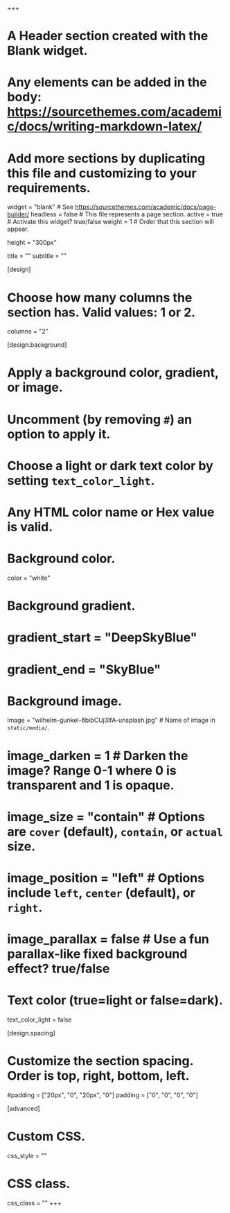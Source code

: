 +++
# A Header section created with the Blank widget.
# Any elements can be added in the body: https://sourcethemes.com/academic/docs/writing-markdown-latex/
# Add more sections by duplicating this file and customizing to your requirements.

widget = "blank"  # See https://sourcethemes.com/academic/docs/page-builder/
headless = false  # This file represents a page section.
active = true  # Activate this widget? true/false
weight = 1  # Order that this section will appear.

height = "300px"

title = ""
subtitle = ""

[design]
  # Choose how many columns the section has. Valid values: 1 or 2.
  columns = "2"

[design.background]
  # Apply a background color, gradient, or image.
  #   Uncomment (by removing `#`) an option to apply it.
  #   Choose a light or dark text color by setting `text_color_light`.
  #   Any HTML color name or Hex value is valid.

  # Background color.
  color = "white"
  
  # Background gradient.
  # gradient_start = "DeepSkyBlue"
  # gradient_end = "SkyBlue"
  
  # Background image.
  image = "wilhelm-gunkel-6bibCUj3lfA-unsplash.jpg"  # Name of image in `static/media/`.
  # image_darken = 1  # Darken the image? Range 0-1 where 0 is transparent and 1 is opaque.
  # image_size = "contain"  #  Options are `cover` (default), `contain`, or `actual` size.
  # image_position = "left"  # Options include `left`, `center` (default), or `right`.
  # image_parallax = false  # Use a fun parallax-like fixed background effect? true/false

  # Text color (true=light or false=dark).
  text_color_light = false

[design.spacing]
  # Customize the section spacing. Order is top, right, bottom, left.
  #padding = ["20px", "0", "20px", "0"]
  padding = ["0", "0", "0", "0"]

[advanced]
 # Custom CSS. 
 css_style = ""
 
 # CSS class.
 css_class = ""
+++

<!-- Figure in static 

{{< figure src="wilhelm-gunkel-6bibCUj3lfA-unsplash.jpg" 
           alt="Typewriter showing text: the best way is to start">}}
-->


<!--

<table>
  <tr>
    <td style="margin: 2em 2em 2em 2em; border: 0; background-color: white;">       
      <img style="width: 20em;"
           src="/media/img/FionaEvans.jpg" alt="Fiona H Evans">
    </td>
    <td style="margin: 2em 2em 2em 2em; border: 0; background-color: white;">
      I am a mathematician, research scientist and writer, currently revising my 
      first novel. I live in Perth, Western Australia, on Noongar Boodja with a dog, 
      a cat and two chickens too old to lay eggs. This blog shares my short stories 
      and adventures in writing.  
      <br>
      <br>
      <i class="fab fa-twitter" style="color:#2d8aa9"></i>
      <a href="https://twitter.com/FionaHEvans"> Fiona H Evans</a>
    </td>
  </tr>
</table>
-->


<!--
&nbsp;<br/><br/><br/><br/><br/><br/><br/><br/><br/><br/><br/><br/><br/><br/><br/><br/><br/><br/>
-->




















